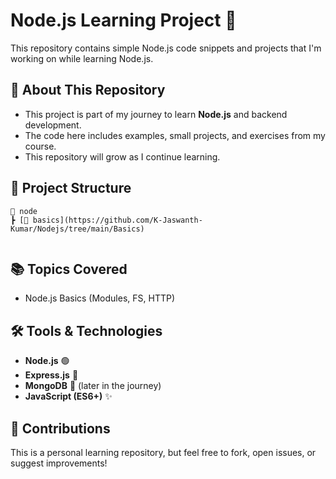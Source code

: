 
# Node.js Learning Project 🚀

This repository contains simple Node.js code snippets and projects that I'm working on while learning Node.js.

## 📌 About This Repository
- This project is part of my journey to learn **Node.js** and backend development.
- The code here includes examples, small projects, and exercises from my course.
- This repository will grow as I continue learning.

## 📂 Project Structure
```
📁 node 
┣ [📁 basics](https://github.com/K-Jaswanth-Kumar/Nodejs/tree/main/Basics)


```

## 📚 Topics Covered
- Node.js Basics (Modules, FS, HTTP)


## 🛠️ Tools & Technologies
- **Node.js** 🟢
- **Express.js** 🚀
- **MongoDB** 🍃 (later in the journey)
- **JavaScript (ES6+)** ✨

## 🤝 Contributions
This is a personal learning repository, but feel free to fork, open issues, or suggest improvements!

